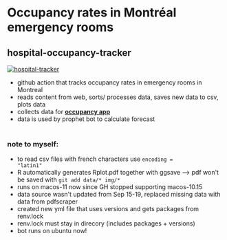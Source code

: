 # Occupancy rates in Montréal emergency rooms
## hospital-occupancy-tracker
[![hospital-tracker](https://github.com/jlomako/hospital-occupancy-tracker/actions/workflows/main.yml/badge.svg)](https://github.com/jlomako/hospital-occupancy-tracker/actions/workflows/main.yml)

* github action that tracks occupancy rates in emergency rooms in Montreal
* reads content from web, sorts/ processes data, saves new data to csv, plots data
* collects data for <a href = "https://jlomako.shinyapps.io/occupancy_app/"><b>
occupancy app</b></a>
* data is used by prophet bot to calculate forecast
<br><br>
 


### note to myself:
* to read csv files with french characters use <code>encoding = "latin1"</code>
* R automatically generates Rplot.pdf together with ggsave --> pdf won't be saved with <code>git add data/* img/*</code>
* runs on macos-11 now since GH stopped supporting macos-10.15
* data source wasn't updated from Sep 15-19, replaced missing data with data from pdfscraper
* created new yml file that uses versions and gets packages from renv.lock
* renv.lock must stay in direcory (includes packages + versions)
* bot runs on ubuntu now!
